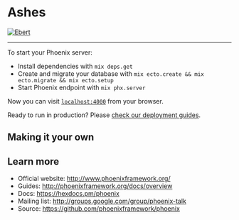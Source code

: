 # Ashes
[![Ebert](https://ebertapp.io/github/lucca65/ashes.svg)](https://ebertapp.io/github/lucca65/ashes)
<hr/>

To start your Phoenix server:

  * Install dependencies with `mix deps.get`
  * Create and migrate your database with `mix ecto.create && mix ecto.migrate && mix ecto.setup`
  * Start Phoenix endpoint with `mix phx.server`

Now you can visit [`localhost:4000`](http://localhost:4000) from your browser.

Ready to run in production? Please [check our deployment guides](http://www.phoenixframework.org/docs/deployment).

## Making it your own

## Learn more

  * Official website: http://www.phoenixframework.org/
  * Guides: http://phoenixframework.org/docs/overview
  * Docs: https://hexdocs.pm/phoenix
  * Mailing list: http://groups.google.com/group/phoenix-talk
  * Source: https://github.com/phoenixframework/phoenix
